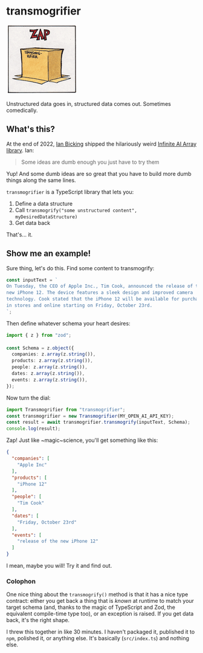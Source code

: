 # transmogrifier

![Scientific Progress Goes Boink](./docs/transmogrifier-zap.png)

Unstructured data goes in, structured data comes out. Sometimes comedically.

## What's this?

At the end of 2022, [Ian Bicking](https://ianbicking.org) shipped the hilariously weird [Infinite AI Array library](https://ianbicking.org/blog/2023/01/infinite-ai-array.html). Ian:

> Some ideas are dumb enough you just have to try them

Yup! And some dumb ideas are so great that you have to build more dumb things along the same lines.

`transmogrifier` is a TypeScript library that lets you:

1. Define a data structure
2. Call `transmogrify("some unstructured content", myDesiredDataStructure)`
3. Get data back

That's... it.

## Show me an example!

Sure thing, let's do this. Find some content to transmogrify:

```typescript
const inputText = `
On Tuesday, the CEO of Apple Inc., Tim Cook, announced the release of the 
new iPhone 12. The device features a sleek design and improved camera 
technology. Cook stated that the iPhone 12 will be available for purchase 
in stores and online starting on Friday, October 23rd.
`;
```

Then define whatever schema your heart desires:

```typescript
import { z } from "zod";

const Schema = z.object({
  companies: z.array(z.string()),
  products: z.array(z.string()),
  people: z.array(z.string()),
  dates: z.array(z.string()),
  events: z.array(z.string()),
});
```

Now turn the dial:

```typescript
import Transmogrifier from "transmogrifier";
const transmogrifier = new Transmogrifier(MY_OPEN_AI_API_KEY);
const result = await transmogrifier.transmogrify(inputText, Schema);
console.log(result);
```

Zap! Just like ~magic~science, you'll get something like this:

```json
{
  "companies": [
    "Apple Inc"
  ],
  "products": [
    "iPhone 12"
  ],
  "people": [
    "Tim Cook"
  ],
  "dates": [
    "Friday, October 23rd"
  ],
  "events": [
    "release of the new iPhone 12"
  ]
}
```

I mean, maybe you will! Try it and find out.

### Colophon

One nice thing about the `transmogrify()` method is that it has a nice type contract: either you get back a thing that is _known_ at runtime to match your target schema (and, thanks to the magic of TypeScript and Zod, the equivalent compile-time type too), or an exception is raised. If you get data back, it's the right shape.

I threw this together in like 30 minutes. I haven't packaged it, published it to `npm`, polished it, or anything else. It's basically (`src/index.ts`) and nothing else.
